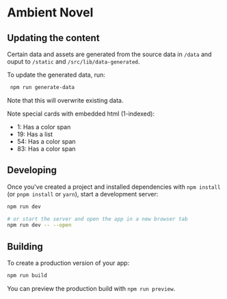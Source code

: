 # Ambient Novel

## Updating the content

Certain data and assets are generated from the source data in `/data` and ouput to `/static` and `/src/lib/data-generated`.

To update the generated data, run:

```bash
 npm run generate-data
```

Note that this will overwrite existing data.

Note special cards with embedded html (1-indexed):

- 1: Has a color span
- 19: Has a list
- 54: Has a color span
- 83: Has a color span

## Developing

Once you've created a project and installed dependencies with `npm install` (or `pnpm install` or `yarn`), start a development server:

```bash
npm run dev

# or start the server and open the app in a new browser tab
npm run dev -- --open
```

## Building

To create a production version of your app:

```bash
npm run build
```

You can preview the production build with `npm run preview`.
